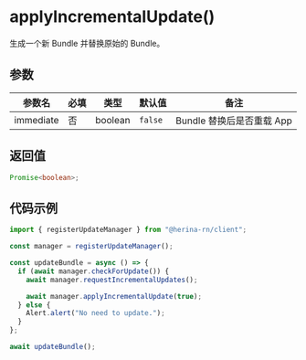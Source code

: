 # applyIncrementalUpdate()

生成一个新 Bundle 并替换原始的 Bundle。

## 参数

| 参数名    | 必填 | 类型    | 默认值  | 备注                      |
| --------- | ---- | ------- | ------- | ------------------------- |
| immediate | 否   | boolean | `false` | Bundle 替换后是否重载 App |

## 返回值

```typescript
Promise<boolean>;
```

## 代码示例

```typescript
import { registerUpdateManager } from "@herina-rn/client";

const manager = registerUpdateManager();

const updateBundle = async () => {
  if (await manager.checkForUpdate()) {
    await manager.requestIncrementalUpdates();

    await manager.applyIncrementalUpdate(true);
  } else {
    Alert.alert("No need to update.");
  }
};

await updateBundle();
```
